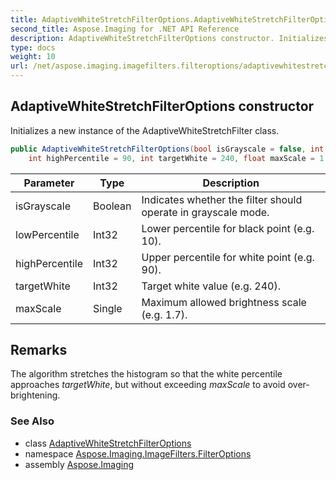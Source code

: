 ```yaml
---
title: AdaptiveWhiteStretchFilterOptions.AdaptiveWhiteStretchFilterOptions
second_title: Aspose.Imaging for .NET API Reference
description: AdaptiveWhiteStretchFilterOptions constructor. Initializes a new instance of the AdaptiveWhiteStretchFilter class
type: docs
weight: 10
url: /net/aspose.imaging.imagefilters.filteroptions/adaptivewhitestretchfilteroptions/adaptivewhitestretchfilteroptions/
---
```

## AdaptiveWhiteStretchFilterOptions constructor

Initializes a new instance of the AdaptiveWhiteStretchFilter class.

```csharp
public AdaptiveWhiteStretchFilterOptions(bool isGrayscale = false, int lowPercentile = 10, 
    int highPercentile = 90, int targetWhite = 240, float maxScale = 1.7)
```

| Parameter | Type | Description |
| --- | --- | --- |
| isGrayscale | Boolean | Indicates whether the filter should operate in grayscale mode. |
| lowPercentile | Int32 | Lower percentile for black point (e.g. 10). |
| highPercentile | Int32 | Upper percentile for white point (e.g. 90). |
| targetWhite | Int32 | Target white value (e.g. 240). |
| maxScale | Single | Maximum allowed brightness scale (e.g. 1.7). |

## Remarks

The algorithm stretches the histogram so that the white percentile approaches *targetWhite*, but without exceeding *maxScale* to avoid over-brightening.

### See Also

* class [AdaptiveWhiteStretchFilterOptions](../)
* namespace [Aspose.Imaging.ImageFilters.FilterOptions](../../adaptivewhitestretchfilteroptions/)
* assembly [Aspose.Imaging](../../../)


